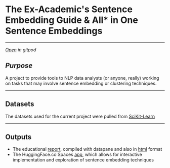 # The Ex-Academic's Sentence Embedding Guide & All* in One Sentence Embeddings

---

[*Open*](https://gitpod.io/#https://github.com/ryancahildebrandt/embs) *in gitpod*

## *Purpose*

A project to provide tools to NLP data analysts (or anyone, really) working on tasks that may involve sentence embedding or clustering techniques.

---

## Datasets
The datasets used for the current project were pulled from [SciKit-Learn](https://scikit-learn.org/stable/user_guide.html)

---

## Outputs
+ The educational [report](https://datapane.com/reports/v7JNmd7/the-ex-academics-sentence-embedding-guide/), compiled with datapane and also in [html](./outputs/embs_rprt.html) format
+ The HuggingFace.co Spaces [app](https://huggingface.co/spaces/ryancahildebrandt/all_in_one_sentence_embeddings), which allows for interactive implementation and exploration of sentence embedding techniques
